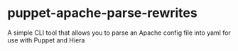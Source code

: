 # puppet-apache-parse-rewrites
A simple CLI tool that allows you to parse an Apache config file into yaml for use with Puppet and Hiera
